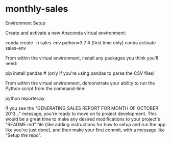 # monthly-sales
Environment Setup

Create and activate a new Anaconda virtual environment:

conda create -n sales-env python=3.7 # (first time only)
conda activate sales-env

From within the virtual environment, install any packages you think you'll need:

pip install pandas # (only if you're using pandas to parse the CSV files)

From within the virtual environment, demonstrate your ability to run the Python script from the command-line:

python reporter.py

If you see the "GENERATING SALES REPORT FOR MONTH OF OCTOBER 2013..." message, you're ready to move on to project development. This would be a great time to make any desired modifications to your project's "README.md" file (like adding instructions for how to setup and run the app like you've just done), and then make your first commit, with a message like "Setup the repo".